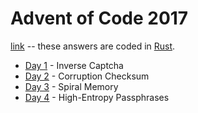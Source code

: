 # Advent of Code 2017

[link](https://adventofcode.com/2017) -- these answers are coded in [Rust](../doc/languages/Rust.md).

- [Day 1](./01/README-01.md) - Inverse Captcha
- [Day 2](./02/README-02.md) - Corruption Checksum
- [Day 3](./03/README-03.md) - Spiral Memory
- [Day 4](./04/README-04.md) - High-Entropy Passphrases
